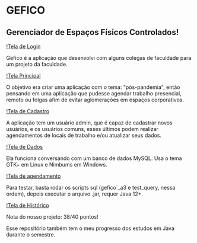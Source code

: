# GEFICO
## Gerenciador de Espaços Físicos Controlados!

[!Tela de Login](/imagens/tela-login.png 'Tela de Login')

Gefico é a aplicação que desenvolvi com alguns colegas de faculdade para um projeto da faculdade.

[!Tela Principal](/imagens/tela-principal.png 'Tela Principal')

O objetivo era criar uma aplicação com o tema: "pós-pandemia", então pensando em uma aplicação que pudesse agendar trabalho presencial, remoto ou folgas afim de evitar aglomerações em espaços corporativos.

[!Tela de Cadastro](/imagens/tela-cadastro.png 'Tela de Cadastro')

A aplicação tem um usuário admin, que é capaz de cadastrar novos usuários, e os usuários comuns, esses últimos podem realizar agendamentos de locais de trabalho e/ou atualizar seus dados.

[!Tela de Dados](/imagens/tela-dados.png 'Tela dos dados do usuário')

Ela funciona conversando com um banco de dados MySQL. Usa o tema GTK+ em Linux e Nimbums em Windows.

[!Tela de agendamento](/imagens/tela-agendamento.png 'Tela de Agendamento')

Para testar, basta rodar os scripts sql (gefico`_a3 e test_query, nessa ordem), depois executar o arquivo .jar, requer Java 12+.

[!Tela de Histórico](/imagens/tela-histórico.png 'Tela de Histórico')

Nota do nosso projeto: 38/40 pontos!

Esse repositório também tem o meu progresso dos estudos em Java durante o semestre.

